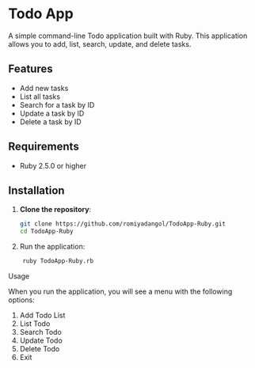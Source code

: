 # Todo App

A simple command-line Todo application built with Ruby. This application allows you to add, list, search, update, and delete tasks.

## Features

- Add new tasks
- List all tasks
- Search for a task by ID
- Update a task by ID
- Delete a task by ID

## Requirements

- Ruby 2.5.0 or higher

## Installation

1. **Clone the repository**:

   ```bash
   git clone https://github.com/romiyadangol/TodoApp-Ruby.git
   cd TodoApp-Ruby


2. Run the application:
```bash
    ruby TodoApp-Ruby.rb
```
Usage

When you run the application, you will see a menu with the following options:

1. Add Todo List
2. List Todo
3. Search Todo
4. Update Todo
5. Delete Todo
6. Exit
